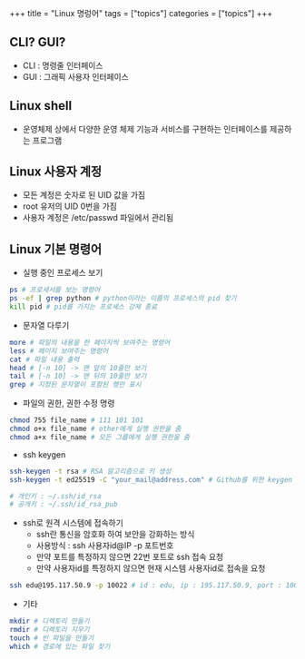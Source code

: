 +++
title = "Linux 명렁어"
tags = ["topics"]
categories = ["topics"]
+++

## CLI? GUI?

- CLI : 명령줄 인터페이스
- GUI : 그래픽 사용자 인터페이스

## Linux shell

- 운영체제 상에서 다양한 운영 체제 기능과 서비스를 구현하는 인터페이스를 제공하는 프로그램

## Linux 사용자 계정

- 모든 계정은 숫자로 된 UID 값을 가짐
- root 유저의 UID 0번을 가짐
- 사용자 계정은 /etc/passwd 파일에서 관리됨


## Linux 기본 명령어
- 실행 중인 프로세스 보기

```bash
ps # 프로세서를 보는 명령어
ps -ef | grep python # python이라는 이름의 프로세스의 pid 찾기
kill pid # pid를 가지는 프로세스 강제 종료
```

- 문자열 다루기

```bash
more # 파일의 내용을 한 페이지씩 보여주는 명령어
less # 페이지 보여주는 명령어
cat # 파일 내용 출력
head # [-n 10] -> 맨 앞의 10줄만 보기
tail # [-n 10] -> 맨 뒤의 10줄만 보기
grep # 지정된 문자열이 포함된 행만 표시
```

- 파일의 권한, 권한 수정 명령

```bash
chmod 755 file_name # 111 101 101
chmod o+x file_name # other에게 실행 권한을 줌
chmod a+x file_name # 모든 그룹에게 실행 권한을 줌
```

- ssh keygen

```bash
ssh-keygen -t rsa # RSA 알고리즘으로 키 생성
ssh-keygen -t ed25519 -C "your_mail@address.com" # Github를 위한 keygen

# 개인키 : ~/.ssh/id_rsa
# 공개키 : ~/.ssh/id_rsa_pub
```

- ssh로 원격 시스템에 접속하기
    - ssh란 통신을 암호화 하여 보안을 강화하는 방식
    - 사용방식 : ssh 사용자id@IP -p 포트번호
    - 만약 포트를 특정하지 않으면 22번 포트로 ssh 접속 요청
    - 만약 사용자id를 특정하지 않으면 현재 시스템 사용자id로 접속을 요청
    
```bash
ssh edu@195.117.50.9 -p 10022 # id : edu, ip : 195.117.50.9, port : 10022
```


- 기타

```bash
mkdir # 디렉토리 만들기
rmdir # 디렉토리 지우기
touch # 빈 파일을 만들기
which # 경로에 있는 파일 찾기
```